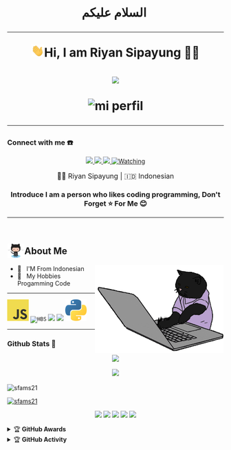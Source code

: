 <h1 align="center"> السلام عليكم <img
</p>

------
  <img src="https://raw.githubusercontent.com/ABSphreak/ABSphreak/master/gifs/Hi.gif" width="30px">Hi, I am Riyan Sipayung 👨‍💻
<p align="center">
  <img src="https://telegra.ph/file/8d999105b214c822508c2.jpg" />
</p>

![mi perfil](https://res.cloudinary.com/superfolio/image/upload/v1620689979/68747470733a2f2f692e70696e696d672e636f6d2f6f726967696e616c732f63362f33332f63322f63363333633230656465383266306530636564376435373064626533613166332e676966_yjuh2s.gif)

------
### Connect with me ☎️
<p align="center">
  <a href="https://instagram.com/riyanspyg01"><img src="https://img.shields.io/badge/Instagram-E4405F?style=for-the-badge&logo=instagram&logoColor=white"/> 
  <a href="https://wa.me/6289636827082?text=Hi%20Riyan%20Sipayung"><img src="https://img.shields.io/badge/WhatsApp-25D366?style=for-the-badge&logo=whatsapp&logoColor=white" />
  <a href="https://www.facebook.com/riyan.promdn"><img src="https://img.shields.io/badge/Facebook-%234267B2.svg?&style=for-the-badge&logo=facebook&logoColor=white" />
   <a name=GuaAbuzz&label=VIEWS&style=flat-square&color=orange" />
  <a href="https://komarev.com/ghpvc/?username=Abuzzpoet&color=blue&style=flat-square&label=Profile+Views"><img title="Watching" src="https://komarev.com/ghpvc/?username=Abuzzpoet&color=green&style=flat-square&label=Profile+View"></a>
</p>
  
<p style="text-align: center; font-size: 1rem;" align='center'>👦🏻 Riyan Sipayung | 🇮🇩 Indonesian</p>

<h3 align="center">Introduce I am a person who likes coding programming, Don't Forget ⭐ For Me 😊</h3>

------

<br />

<h2 style="display: flex; align-items: center; margin-bottom: 1rem;"><img style="width: 40px; margin: 0;" src="./assets/Octocat/Octocat.png" alt="🌟" width='40' /> About Me</h2>

<!-- 
<img width="35%" align="right" alt="Github" src="https://user-images.githubusercontent.com/48678280/88862734-4903af80-d201-11ea-968b-9c939d88a37c.gif" />  -->

<img align='right' src="https://github.com/BhavyaCodes/BhavyaCodes/blob/master/.github/cat.gif" height="" width="300" alt="coding cat">

- 🍁 &nbsp; I'M From Indonesian
- 🍁 &nbsp; My Hobbies Progamming Code

<hr>

<!-- <h3> 🛠 &nbsp;Tech Stack</h3> -->



<code><img height="50" src="https://raw.githubusercontent.com/github/explore/80688e429a7d4ef2fca1e82350fe8e3517d3494d/topics/javascript/javascript.png" alt="Javascript"/></code>
 <code><img height="50" src="https://images.vexels.com/media/users/3/166470/isolated/lists/73835fa38fba6d35aff9de603dc5044a-icono-de-lenguaje-de-programacion-php.png" alt="HBS"/></code>
 <code><img height="50" src="https://cdn.iconscout.com/icon/free/png-256/java-60-1174953.png"/></code>
 <code><img height="50" src="https://cdn.iconscout.com/icon/free/png-256/node-js-1-1174935.png"/></code>
 <code><img height="50" src="https://raw.githubusercontent.com/albinagorta/albinagorta/main/assets/python.svg" alt="Python"/></code>
 
 ------
 ### Github Stats 🚀

<p align="center"><a href="https://github.com/SFams21"><img src="https://github-readme-stats.vercel.app/api?username=SFams21&show_icons=true&theme=radical"></a></p>
<p align="center"><a href="https://github.com/SFams21"><img src="https://github-readme-stats.vercel.app/api/top-langs/?username=SFams21&theme=radical&layout=compact"></a></p>
<p><img align="center" src="https://github-readme-streak-stats.herokuapp.com/?user=sfams21&" alt="sfams21" /></p>
<p align="left"> <a href="https://github.com/ryo-ma/github-profile-trophy"><img src="https://github-profile-trophy.vercel.app/?username=sfams21" alt="sfams21" /></a> </p>


<p align="center">
    <img src="https://img.shields.io/badge/OS-Linux-blue?&logo=Linux" />
    <img src="https://img.shields.io/badge/OS-Windows-blue?&logo=Windows" />
    <img src="https://img.shields.io/badge/IDE-Xcode-blue?&logo=xcode" />
    <img src="https://img.shields.io/badge/Text%20Editor-Visual%20Studio%20Code-blue?&logo=visual%20studio%20code&logoColor=blue" />
    <img src="https://img.shields.io/badge/Sublime%20Text-gray?&logo=Sublime-Text" />
</p>
<details>
    <summary>&#127942 <b>GitHub Awards</b></summary><br/>

![Github Trophy](https://github-profile-trophy.vercel.app/?username=SFams21)

</details>

<details>
    <summary>&#127942 <b>GitHub Activity</b></summary><br/>

![Metrics](https://metrics.lecoq.io/SFams21)

</details> 
